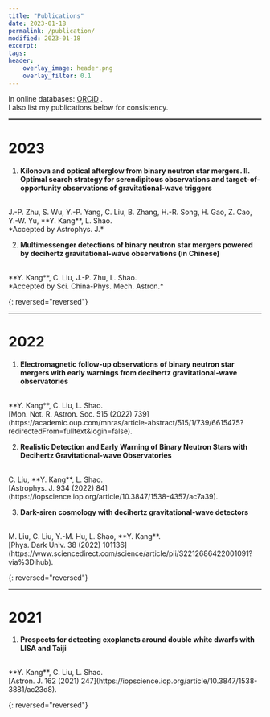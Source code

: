 ```yaml
---
title: "Publications"
date: 2023-01-18
permalink: /publication/
modified: 2023-01-18
excerpt:
tags:
header:
    overlay_image: header.png
    overlay_filter: 0.1 
---
```


<p>
In online databases:
<span class="archive__item-title">
<a href="https://orcid.org/0000-0001-7402-4927"><i class="ai ai-fw ai-orcid" aria-hidden="true"></i> ORCiD</a>
</span>.
<br>
I also list my publications below for consistency.
</p>
<hr style="border:1px solid gray">

# 2023

1. **Kilonova and optical afterglow from binary neutron star mergers. II. Optimal search strategy for serendipitous observations and target-of-opportunity observations of gravitational-wave triggers** 
  <br>
  J.-P. Zhu, 
  S. Wu, 
  Y.-P. Yang, 
  C. Liu, 
  B. Zhang, 
  H.-R. Song, 
  H. Gao, 
  Z. Cao, 
  Y.-W. Yu, 
  **Y. Kang**, 
  L. Shao.
  <br>
  *Accepted by Astrophys. J.*

2. **Multimessenger detections of binary neutron star mergers powered by decihertz gravitational-wave observations (in Chinese)** 
  <br>
  **Y. Kang**,
  C. Liu, 
  J.-P. Zhu, 
  L. Shao.
  <br>
  *Accepted by Sci. China-Phys. Mech. Astron.*
  
{: reversed="reversed"}

---

# 2022

1.  **Electromagnetic follow-up observations of binary neutron star mergers with early warnings from decihertz gravitational-wave observatories** 
  <br>
  **Y. Kang**,
  C. Liu, 
  L. Shao.
  <br>
  [Mon. Not. R. Astron. Soc. 515 (2022) 739](https://academic.oup.com/mnras/article-abstract/515/1/739/6615475?redirectedFrom=fulltext&login=false).

2. **Realistic Detection and Early Warning of Binary Neutron Stars with Decihertz Gravitational-wave Observatories** 
  <br>
  C. Liu,
  **Y. Kang**,
  L. Shao.
  <br>
  [Astrophys. J. 934 (2022) 84](https://iopscience.iop.org/article/10.3847/1538-4357/ac7a39).

3. **Dark-siren cosmology with decihertz gravitational-wave detectors** 
  <br>
  M. Liu, 
  C. Liu, 
  Y.-M. Hu, 
  L. Shao, 
  **Y. Kang**.
  <br>
  [Phys. Dark Univ. 38 (2022) 101136](https://www.sciencedirect.com/science/article/pii/S2212686422001091?via%3Dihub).

{: reversed="reversed"}

---

# 2021

1. **Prospects for detecting exoplanets around double white dwarfs with LISA and Taiji** 
  <br>
  **Y. Kang**,
  C. Liu, 
  L. Shao.
  <br>
  [Astron. J. 162 (2021) 247](https://iopscience.iop.org/article/10.3847/1538-3881/ac23d8).
  
{: reversed="reversed"}


